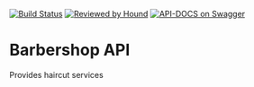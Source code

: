 [![Build Status](https://travis-ci.org/Kaytbode/barbershop_api.svg?branch=master)](https://travis-ci.org/Kaytbode/barbershop_api)
[![Reviewed by Hound](https://img.shields.io/badge/Reviewed_by-Hound-8E64B0.svg)](https://houndci.com)
[![API-DOCS on Swagger](https://img.shields.io/badge/API--DOCS%20on-Swagger-green.svg)](https://app.swaggerhub.com/apis-docs/Kaytbode/Barbershop/1.0.0)  
# Barbershop API
Provides haircut services
